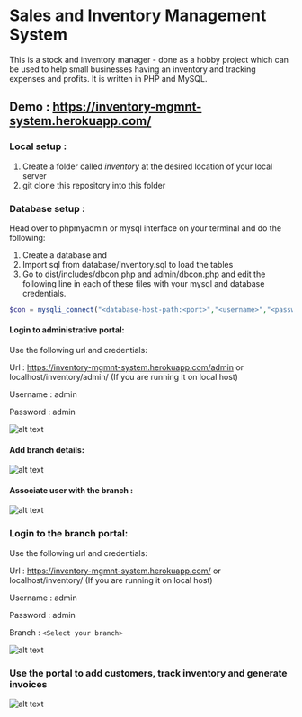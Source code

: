 # Sales and Inventory Management System
This is a stock and inventory manager - done as a hobby project which can be used to help small businesses having an inventory and tracking expenses and profits. It is written in PHP and MySQL.

## Demo : https://inventory-mgmnt-system.herokuapp.com/

### Local setup :

1. Create a folder called *inventory* at the desired location of your local server
2. git clone this repository into this folder

### Database setup :

Head over to phpmyadmin or mysql interface on your terminal and do the following:
1. Create a database and
2. Import sql from database/Inventory.sql to load the tables
3. Go to dist/includes/dbcon.php and admin/dbcon.php and edit the following line in each of these files with your mysql and database credentials.
```php
$con = mysqli_connect("<database-host-path:<port>","<username>","<password>","<database-name>");
```

#### Login to administrative portal:

Use the following url and credentials:

Url : https://inventory-mgmnt-system.herokuapp.com/admin or localhost/inventory/admin/ (If you are running it on local host)

Username : admin

Password : admin

![alt text](https://github.com/Raxerz/stock-and-inventory-management-system/blob/master/screenshots/screen-1.png "Admin Login")

#### Add branch details:

![alt text](https://github.com/Raxerz/stock-and-inventory-management-system/blob/master/screenshots/screen-3.png "Add Branch Details")

#### Associate user with the branch :

![alt text](https://github.com/Raxerz/stock-and-inventory-management-system/blob/master/screenshots/screen-2.png "Associate user with Branch")

### Login to the branch portal:

Use the following url and credentials:

Url : https://inventory-mgmnt-system.herokuapp.com/ or localhost/inventory/ (If you are running it on local host)
   
Username : admin 
   
Password : admin
   
Branch : ```<Select your branch>```

![alt text](https://github.com/Raxerz/stock-and-inventory-management-system/blob/master/screenshots/screen-5.png "Login to branch details")

### Use the portal to add customers, track inventory and generate invoices

![alt text](https://github.com/Raxerz/stock-and-inventory-management-system/blob/master/screenshots/screen-4.png "Access Portal")
